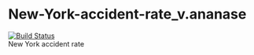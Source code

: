 # New-York-accident-rate_v.ananase
[![Build Status](https://travis-ci.org/itechartbigdatalab/NY-Accidents-Rate.svg)](https://travis-ci.org/itechartbigdatalab/NY-Accidents-Rate)
<br/>
New York accident rate 
